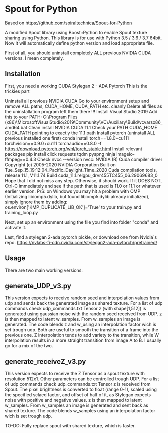 # Spout for Python

Based on https://github.com/spiraltechnica/Spout-for-Python

A modified Spout library using Boost::Python to enable Spout texture sharing using Python.
This library is for use with Python 3.5 / 3.6 / 3.7 64bit. Now it will automatically define python version and load appropriate file.

First of all, you should uninstall completely ALL previous NVIDIA CUDA versions. I mean completely.

## Installation

First, you need a working CUDA Stylegan 2 - ADA Pytorch
This is the trickies part

Uninstall all previous NVIDIA CUDA
Go to your environment setup and remove ALL paths, CUDA_HOME, CUDA_PATH etc. cleanly
Delete all files as the uninstallation program left them there !!!
Install Visual Studio 2019
Add this to your PATH:
C:\Program Files (x86)\MicrosoftVisualStudio\2019\Community\VC\Auxiliary\Build\vcvarsx86_amd64.bat
Clean install NVIDIA CUDA 11.1
Check your PATH CUDA_HOME CUDA_PATH pointing to exactly the 11.1 path
Install pytorch (uninstall ALL previous installed one first)
conda install torch==1.8.0+cu111 torchvision==0.9.0+cu111 torchaudio==0.8.0 -f
https://download.pytorch.org/whl/torch_stable.html
Install relevant packages
pip install click requests tqdm pyspng ninja imageio-ffmpeg==0.4.3
Check nvcc --version
nvcc: NVIDIA (R) Cuda compiler driver
Copyright (c) 2005-2020 NVIDIA Corporation
Built on Tue_Sep_15_19:12:04_Pacific_Daylight_Time_2020
Cuda compilation tools, release 11.1, V11.1.74
Build cuda_11.1.relgpu_drvr455TC455_06.29069683_0
Hope that I did not miss any step. Otherwise, it should work. If it DOES NOT, Ctrl-C immediately and see if the path that is used is 11.0 or 11.1 or whatever earlier version.
P/S: on Windows you may hit a problem with OMP (Initializing libiomp5.dylib, but found libiomp5.dylib already initialized), simply ignore them by adding: os.environ['KMP_DUPLICATE_LIB_OK']='True' to your train.py and training_loop.py


Next, set up an environment using the file you find into folder "conda" and activate it.

Last, find a stylegan 2-ada pytorch pickle, or download one from Nvidia´s repo.
https://nvlabs-fi-cdn.nvidia.com/stylegan2-ada-pytorch/pretrained/


## Usage

There are two main working versions:

## generate_UDP_v3.py

This version expects to receive random seed and interpolation values from udp and sends back the generated image as shared texture.
For a list of udp commands check udp_commands.txt
Tensor z (with shape[1,512]) is generated using gaussian noise with the random seed received from UDP.
z is then mapped to latent w_samples.
From w_samples an image is generated.
The code blends z and w_using an interpolation factor wich is set trough udp.
Both are useful to smooth the transition of a frame into the previous one. Z interpolation tends to add variety to the transition, while W interpolation results in a more straight transition from image A to B. I usually go for a mix of the two.

## generate_receiveZ_v3.py

This version expects to receive the Z Tensor as a spout texture with resolution 512x1. Other parameters can be controlled trough UDP.
For a list of udp commands check udp_commands.txt
Tensor z is received from Spout. The pixel brightness is converted to float (range 0-1), scaled using the specified sclaed factor, and offset of half of it, as Stylegan expects noise with positive and negative values.
z is then mapped to latent w_samples.
From w_samples an image is generated and sent back as shared texture.
The code blends w_samples using an interpolation factor wich is set trough udp.

TO-DO:
Fully replace spout with shared texture, which is faster.